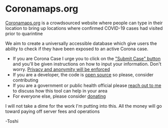 # Coronamaps.org

[Coronamaps.org](https://coronamaps.org) is a crowdsourced website where people can type in their location to bring up locations where confirmed COVID-19 cases had visited prior to quarintine

We aim to create a universally accessible database which give users the ability to check if they have been exposed to an active Corona case.

-   If you are Corona Case I urge you to click on the ["Submit Case" button](https://coronamaps.org/submit) and you'll be given instructions on how to input your information. Don't worry. [Privacy and anonymity will be enforced](https://coronamaps.org/privacy)
-   If you are a developer, the code is [open source](https://github.com/mundanelunacy/coronamaps) so please, consider contributing
-   If you are a government or public health official please [reach out to me](https://coronamaps.org/official) to discuss how this tool can help in your area
-   For everyone else, please consider [donating](https://paypal.com)

I will not take a dime for the work I'm putting into this. All the money will go toward paying off server fees and operations

-Toshi
